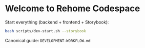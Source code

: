 # Welcome to Rehome Codespace

Start everything (backend + frontend + Storybook):

```bash
bash scripts/dev-start.sh --storybook
```

Canonical guide: `DEVELOPMENT-WORKFLOW.md`
